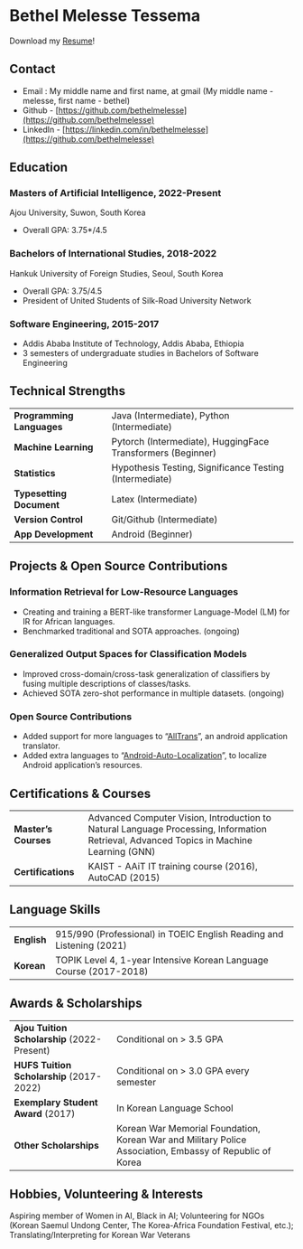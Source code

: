 # Bethel Melesse Tessema

Download my [Resume](https://github.com/bethelmelesse/bethelmelesse.github.io/raw/main/Bethel_Melesse_Resume.pdf)!

## Contact
- Email : My middle name and first name, at gmail (My middle name - melesse, first name - bethel)
- Github - [https://github.com/bethelmelesse](https://github.com/bethelmelesse)
- LinkedIn - [https://linkedin.com/in/bethelmelesse](https://github.com/bethelmelesse)

##  Education

### Masters of Artificial Intelligence, 2022-Present 

Ajou University, Suwon, South Korea 

- Overall GPA: 3.75\*/4.5

### Bachelors of International Studies, 2018-2022

Hankuk University of Foreign Studies, Seoul, South Korea 
- Overall GPA: 3.75/4.5
- President of United Students of Silk-Road University Network

### Software Engineering, 2015-2017

- Addis Ababa Institute of Technology, Addis Ababa, Ethiopia 
- 3 semesters of undergraduate studies in Bachelors of Software Engineering

## Technical Strengths 

|   |                                                            |
| :----------------------- | :---------------------------------------------------------- |
| **Programming Languages**          | Java (Intermediate), Python (Intermediate)                  |
| **Machine Learning**     | Pytorch (Intermediate), HuggingFace Transformers (Beginner) |
| **Statistics**           | Hypothesis Testing, Significance Testing (Intermediate)     |
| **Typesetting Document** | Latex (Intermediate)                                        |
| **Version Control**      | Git/Github (Intermediate)                                   |
| **App Development**      | Android (Beginner)                                          |

## Projects & Open Source Contributions 


### Information Retrieval for Low-Resource Languages

- Creating and training a BERT-like transformer Language-Model (LM) for IR
for African languages.
- Benchmarked traditional and SOTA approaches. (ongoing)

### Generalized Output Spaces for Classification Models

- Improved cross-domain/cross-task generalization of classifiers by fusing
multiple descriptions of classes/tasks.
- Achieved SOTA zero-shot performance in multiple datasets. (ongoing)

### Open Source Contributions
- Added support for more languages to
“[AllTrans](https://github.com/akhilkedia/AllTrans)”, an android
application translator.
- Added extra languages to
“[Android-Auto-Localization](https://github.com/akhilkedia/Android-Auto-Localization_Translate-Strings.XML)”,
to localize Android application’s resources.

## Certifications & Courses 

|                  |                                                                       |
| :--------------- | :-------------------------------------------------------------------- |
| **Master’s Courses** | Advanced Computer Vision, Introduction to Natural Language Processing, Information Retrieval, Advanced Topics in Machine Learning (GNN)      |
| **Certifications**   | KAIST - AAiT IT training course (2016), AutoCAD (2015)                |

## Language Skills 

|         |                                                                      |
| :------ | :------------------------------------------------------------------- |
| **English** | 915/990 (Professional) in TOEIC English Reading and Listening (2021) |
| **Korean**  | TOPIK Level 4, 1-year Intensive Korean Language Course (2017-2018)   |

## Awards & Scholarships 

|                                         |                                                         |
| :-------------------------------------- | :------------------------------------------------------ |
| **Ajou Tuition Scholarship** (2022-Present) | Conditional on > 3.5 GPA                            |
| **HUFS Tuition Scholarship** (2017-2022)    | Conditional on > 3.0 GPA every semester             |
| **Exemplary Student Award** (2017)          | In Korean Language School                               |
| **Other Scholarships**                      | Korean War Memorial Foundation, Korean War and Military Police Association, Embassy of Republic of Korea        |


## Hobbies, Volunteering & Interests 

Aspiring member of Women in AI, Black in AI; Volunteering for NGOs
(Korean Saemul Undong Center, The Korea-Africa Foundation Festival,
etc.); Translating/Interpreting for Korean War Veterans
